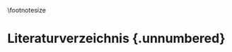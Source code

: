 \footnotesize

<!--
Bearbeite diese Seite nicht.

Referenzen werden automatisch aus der BibTex-Datei (References.bib) generiert.

... die Du mit deinem Referenzmanager erstellen solltest.
-->

# Literaturverzeichnis {.unnumbered}
